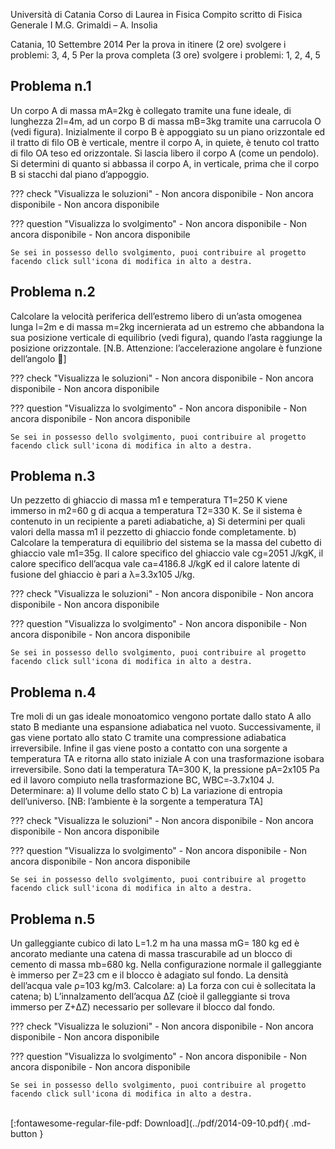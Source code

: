 Università di Catania
Corso di Laurea in Fisica
Compito scritto di Fisica Generale I
M.G. Grimaldi – A. Insolia

Catania, 10 Settembre 2014
Per la prova in itinere (2 ore) svolgere i problemi: 3, 4, 5
Per la prova completa (3 ore) svolgere i problemi: 1, 2, 4, 5

## Problema n.1
Un corpo A di massa mA=2kg è collegato tramite una fune
ideale, di lunghezza 2l=4m, ad un corpo B di massa mB=3kg
tramite una carrucola O (vedi figura). Inizialmente il corpo B è
appoggiato su un piano orizzontale ed il tratto di filo OB è
verticale, mentre il corpo A, in quiete, è tenuto col tratto di filo
OA teso ed orizzontale. Si lascia libero il corpo A (come un
pendolo). Si determini di quanto si abbassa il corpo A, in
verticale, prima che il corpo B si stacchi dal piano d’appoggio.

??? check "Visualizza le soluzioni"
    - Non ancora disponibile
    - Non ancora disponibile
    - Non ancora disponibile

??? question "Visualizza lo svolgimento"
    - Non ancora disponibile
    - Non ancora disponibile
    - Non ancora disponibile
    
    Se sei in possesso dello svolgimento, puoi contribuire al progetto facendo click sull'icona di modifica in alto a destra.

## Problema n.2
Calcolare la velocità periferica dell’estremo libero di un’asta
omogenea lunga l=2m e di massa m=2kg incernierata ad un estremo
che abbandona la sua posizione verticale di equilibrio (vedi figura),
quando l’asta raggiunge la posizione orizzontale.
[N.B. Attenzione: l’accelerazione angolare è funzione dell’angolo ]

??? check "Visualizza le soluzioni"
    - Non ancora disponibile
    - Non ancora disponibile
    - Non ancora disponibile

??? question "Visualizza lo svolgimento"
    - Non ancora disponibile
    - Non ancora disponibile
    - Non ancora disponibile
    
    Se sei in possesso dello svolgimento, puoi contribuire al progetto facendo click sull'icona di modifica in alto a destra.

## Problema n.3
Un pezzetto di ghiaccio di massa m1 e temperatura T1=250 K viene immerso in m2=60 g di acqua a
temperatura T2=330 K. Se il sistema è contenuto in un recipiente a pareti adiabatiche,
a) Si determini per quali valori della massa m1 il pezzetto di ghiaccio fonde completamente.
b) Calcolare la temperatura di equilibrio del sistema se la massa del cubetto di ghiaccio vale
m1=35g.
Il calore specifico del ghiaccio vale cg=2051 J/kgK, il calore specifico dell’acqua vale ca=4186.8
J/kgK ed il calore latente di fusione del ghiaccio è pari a λ=3.3x105 J/kg.

??? check "Visualizza le soluzioni"
    - Non ancora disponibile
    - Non ancora disponibile
    - Non ancora disponibile

??? question "Visualizza lo svolgimento"
    - Non ancora disponibile
    - Non ancora disponibile
    - Non ancora disponibile
    
    Se sei in possesso dello svolgimento, puoi contribuire al progetto facendo click sull'icona di modifica in alto a destra.

## Problema n.4
Tre moli di un gas ideale monoatomico vengono portate dallo stato A allo stato B mediante una
espansione adiabatica nel vuoto. Successivamente, il gas viene portato allo stato C tramite una
compressione adiabatica irreversibile. Infine il gas viene posto a contatto con una sorgente a
temperatura TA e ritorna allo stato iniziale A con una trasformazione isobara irreversibile. Sono
dati la temperatura TA=300 K, la pressione pA=2x105 Pa ed il lavoro compiuto nella trasformazione
BC, WBC=‐3.7x104 J. Determinare:
a) Il volume dello stato C
b) La variazione di entropia dell’universo. [NB: l’ambiente è la sorgente a temperatura TA]

??? check "Visualizza le soluzioni"
    - Non ancora disponibile
    - Non ancora disponibile
    - Non ancora disponibile

??? question "Visualizza lo svolgimento"
    - Non ancora disponibile
    - Non ancora disponibile
    - Non ancora disponibile
    
    Se sei in possesso dello svolgimento, puoi contribuire al progetto facendo click sull'icona di modifica in alto a destra.

## Problema n.5
Un galleggiante cubico di lato L=1.2 m ha una
massa mG= 180 kg ed è ancorato mediante
una catena di massa trascurabile ad un blocco
di cemento di massa mb=680 kg. Nella
configurazione normale il galleggiante è
immerso per Z=23 cm e il blocco è adagiato
sul fondo. La densità dell’acqua vale ρ=103
kg/m3. Calcolare:
a) La forza con cui è sollecitata la catena;
b) L’innalzamento dell’acqua ΔZ (cioè il galleggiante si trova immerso per Z+ΔZ) necessario
per sollevare il blocco dal fondo.

??? check "Visualizza le soluzioni"
    - Non ancora disponibile
    - Non ancora disponibile
    - Non ancora disponibile

??? question "Visualizza lo svolgimento"
    - Non ancora disponibile
    - Non ancora disponibile
    - Non ancora disponibile
    
    Se sei in possesso dello svolgimento, puoi contribuire al progetto facendo click sull'icona di modifica in alto a destra.

<br>
[:fontawesome-regular-file-pdf: Download](../pdf/2014-09-10.pdf){ .md-button }